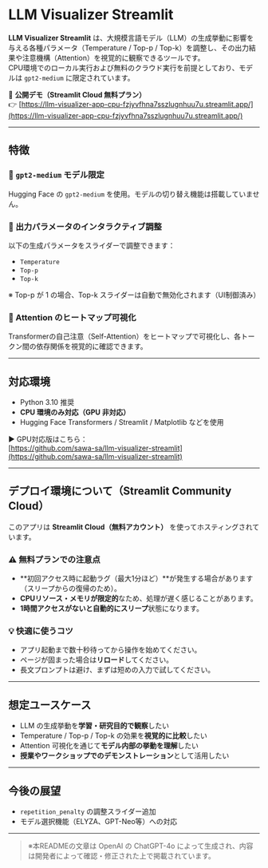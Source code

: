 # LLM Visualizer Streamlit

**LLM Visualizer Streamlit** は、大規模言語モデル（LLM）の生成挙動に影響を与える各種パラメータ（Temperature / Top-p / Top-k）を調整し、その出力結果や注意機構（Attention）を視覚的に観察できるツールです。  
CPU環境でのローカル実行および無料のクラウド実行を前提としており、モデルは `gpt2-medium` に限定されています。

📍 **公開デモ（Streamlit Cloud 無料プラン）**  
👉 [https://llm-visualizer-app-cpu-fzjyvfhna7sszlugnhuu7u.streamlit.app/](https://llm-visualizer-app-cpu-fzjyvfhna7sszlugnhuu7u.streamlit.app/)

---

## 特徴

### 🔹 `gpt2-medium` モデル限定
Hugging Face の `gpt2-medium` を使用。モデルの切り替え機能は搭載していません。

### 🔹 出力パラメータのインタラクティブ調整
以下の生成パラメータをスライダーで調整できます：

- `Temperature`
- `Top-p`
- `Top-k`

※ Top-p が 1 の場合、Top-k スライダーは自動で無効化されます（UI制御済み）

### 🔹 Attention のヒートマップ可視化
Transformerの自己注意（Self-Attention）をヒートマップで可視化し、各トークン間の依存関係を視覚的に確認できます。

---

## 対応環境

- Python 3.10 推奨
- **CPU 環境のみ対応（GPU 非対応）**
- Hugging Face Transformers / Streamlit / Matplotlib などを使用

▶️ GPU対応版はこちら：  
[https://github.com/sawa-sa/llm-visualizer-streamlit](https://github.com/sawa-sa/llm-visualizer-streamlit)

---

## デプロイ環境について（Streamlit Community Cloud）

このアプリは **Streamlit Cloud（無料アカウント）** を使ってホスティングされています。

### ⚠️ 無料プランでの注意点

- **初回アクセス時に起動ラグ（最大1分ほど）**が発生する場合があります（スリープからの復帰のため）。
- **CPUリソース・メモリが限定的**なため、処理が遅く感じることがあります。
- **1時間アクセスがないと自動的にスリープ**状態になります。

### 💡 快適に使うコツ

- アプリ起動まで数十秒待ってから操作を始めてください。
- ページが固まった場合は**リロード**してください。
- 長文プロンプトは避け、まずは短めの入力で試してください。

---

## 想定ユースケース

- LLM の生成挙動を**学習・研究目的で観察**したい
- Temperature / Top-p / Top-k の効果を**視覚的に比較**したい
- Attention 可視化を通じて**モデル内部の挙動を理解**したい
- **授業やワークショップでのデモンストレーション**として活用したい

---

## 今後の展望

- `repetition_penalty` の調整スライダー追加
- モデル選択機能（ELYZA、GPT-Neo等）への対応

---

> ※本READMEの文章は OpenAI の ChatGPT-4o によって生成され、内容は開発者によって確認・修正された上で掲載されています。
